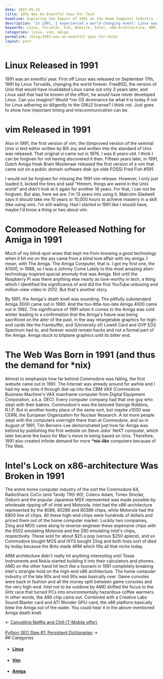 ```yaml
---
date: 2022-05-25
title: 1991 Was An Eventful Year For Tech
headline: Exploring the Impact of 1991 on the Home Computer Industry - A Look Back at a Pivotal Year for Tech
description: "In 1991, I experienced a world-changing event: Linux was released by Linus Torvalds, followed by FreeBSD three years later. That same year, the first version of vim was released and the world's first website was published. Intel's lock on the x86-architecture was broken, while ARM architecture became popular due to Texas Instruments and Nokia. Join me as I look back at this pivotal year in the home computer industry and the impact it had on the tech market."
keywords: Linux, Torvalds, Vim, Website, Intel, x86-Architecture, ARM, Texas Instruments, Nokia, Commodore, Amiga, Zilog, MOS, AMD, Home Computer, 80s, 90s, 8086, 80286, 80386, 6800, $25
categories: linux, vim, amiga
permalink: /blog/1991-was-an-eventful-year-for-tech/
layout: post
---
```



# Linux Released in 1991

1991 was an eventful year. First off Linux was released on September 17th, 1991
by Linux Torvalds, changing the world forever. FreeBSD, the version of Unix
that would have invalidated Linux came out only 3 years later, and Linus said
that had he known of the effort, he would have never developed Linux. Can you
imagine? Would \*nix OS dominance be what it is today if not for Linux adhering
so diligently to the GNU2 license? I think not. Just goes to show how important
timing and miscommunication can be.

# vim Released in 1991

Also in 1991, the first version of vim, the (i)mproved version of the seminal
Unix vi text editor written by Bill Joy and written into the standard of Unix
was released. That original vi came out in 1976. I was 6 years-old. I think I
can be forgiven for not having discovered it then. Fifteen years later, in
1991, Dutch Amiga freak Bram Moolenaar released the first version of a vim that
came out on a public domain software disk (ye olde FOSS) Fred Fish #591.

I would not be forgiven for missing the 1991 vim release. However, I only just
loaded it, kicked the tires and said "Hmmm, things are weird in the Unix world"
and didn't look at it again for another 18 years. For that, I can not be
forgiven. But alas, here we are. I'm 13 years into using it. Malcolm Gladwell
says it should take me 10 years or 10,000 hours to achieve mastery in a skill
(like using vim). I'm still waiting.  Had I started in 1991 like I should have,
maybe I'd know a thing or two about vim.

# Commodore Released Nothing for Amiga in 1991

Much of my blind-spot woes that kept me from knowing a good technology when it
bit me on the ass came from a blind love affair with my amiga. I mean, with The
Amiga. The Amiga Computer, that is. I got my first one, the A1000, in 1988, so
I was a Johnny Come Lately to this most amazing alien-technology inspired
spacial anomaly that was Amiga. Not until the Raspberry Pi was there anything
else nearly as love-worthy in tech, a thing which I identified the significance
of and did the first YouTube unboxing and million-view video in 2012. But
that's another story.

By 1991, the Amiga's death knell was sounding. The pitifully substandard Amiga
3000 came out in 1990. And the too-little-too-late Amiga 4000 came out in 1992.
The significance of 1991 when it comes to the Amiga was cold winter leading to
a confirmation that the Amiga's future was being sacrificed on the alter of the
past, in the way retargetable graphics for high-end cards like the frambuffer,
and (University of) Lowell Card and GVP EGS Spectrum had to, and forever would
remain hacks and not a formal part of the Amiga. Amiga stuck to bitplane
graphics until its bitter end.

# The Web Was Born in 1991 (and thus the demand for \*nix)

Almost to emphasize how far behind Commodore was falling, the first website
came out in 1991. The Internet was already around for awhile and I had my way
onto it through dial-up into the CBM VAX (Commodore Business Machine's VAX
mainframe computer from Digital Equipment Corporation, a.k.a. DEC). Every
computer company had that one guy who slept with their babies. Commodore's was
the beloved George Robbins, R.I.P. But in another kooky place of the same sort,
but maybe x1000 was CERN, the European Organization for Nuclear Research. A lot
more people slept with the computers overnight there than at Commodore, and so
in August of 1991, Tim Berners-Lee demonstrated just how far Amiga was behind
by publishing the first website on Steve Jobs' NeXT computer, which later
became the basis for Mac's move to being based on Unix. Therefore, 1991 also
created infinite demand for more ***\*nix-like*** computers because of The Web.

# Intel's Lock on x86-architecture Was Broken in 1991

The entire home computer industry of the sort the Commodore 64, RadioShack CoCo
(and Tandy TRS-80), Coleco Adam, Timex Sinclair, Osborn and the popular
Japanese MSX represented was made possible by wholesale ripping off of Intel
and Motorola. Intel had the x86-architecture represented by the 8086, 80286 and
80386 chips, while Motorola had the 6800 line of chips. All these high-end
chips were hundreds of dollars and priced them out of the home computer market.
Luckily two companies, Zilog and MOS came along to reverse-engineer these
expensive chips with the 6502 emulating Motorola and the Z80 emulating Intel's
chips, respectively. These sold for about $25 a pop (versus $250 apiece), and
so Commodore bought MOS and IXYS bought Zilog and both lines sort of died by
today because the Brits made ARM which fills all that niche today.

ARM architecture didn't really hit anything interesting until Texas Instruments
and Nokia started building it into their calculators and phones. AMD on the
other hand hit tech like a tsunami in 1991 completely breaking Intel's
strangle-hold on the high-end x86 architecture. The home computer industry of
the late 80s and mid 90s was basically over. Game consoles were back in fashion
and all the money split between game consoles and the very high-end. Intel not
to be outdone by AMD shifted the focus to the GHz race that turned PCs into
environmentally hazardous coffee warmers. In other words, the 486 chip came
out. Combined with a Creative Labs Sound Blaster card and ATI Wonder GPU-card,
the x86 platform basically blew the Amiga out of the water. You could hear it
in the above-mentioned Amiga death knell.


<div class="arrow-links"><div class="post-nav-prev"><span class="arrow">&larr;&nbsp;</span><a href="/blog/cancelling-netflix-and-chill-t-mobile-offer/">Cancelling Netflix and Chill (T-Mobile offer)</a></div> &nbsp; <div class="post-nav-next"><a href="/blog/python-seo-step-1-persistent-dictionaries/">Python SEO Step #1: Persistent Dictionaries</a><span class="arrow">&nbsp;&rarr;</span></div></div>
## Categories

<ul>
<li><h4><a href='/linux/'>Linux</a></h4></li>
<li><h4><a href='/vim/'>Vim</a></h4></li>
<li><h4><a href='/amiga/'>Amiga</a></h4></li></ul>
